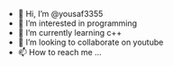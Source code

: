 - 👋 Hi, I’m @yousaf3355
- 👀 I’m interested in programming
- 🌱 I’m currently learning c++
- 💞️ I’m looking to collaborate on youtube
- 📫 How to reach me ...

<!---
yousaf3355/yousaf3355 is a ✨ special ✨ repository because its `README.md` (this file) appears on your GitHub profile.
You can click the Preview link to take a look at your changes.
--->
